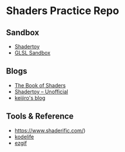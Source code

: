 # Shaders Practice Repo
## Sandbox
- [Shadertoy](https://www.shadertoy.com/user/viclw17)
- [GLSL Sandbox](http://glslsandbox.com/)

## Blogs
- [The Book of Shaders](https://thebookofshaders.com/)
- [Shadertoy – Unofficial](https://shadertoyunofficial.wordpress.com/)
- [keijiro's blog](http://radiumsoftware.tumblr.com/tagged/glsl)

## Tools & Reference
- https://www.shaderific.com/)
- [kodelife](https://hexler.net/software/kodelife)
- [ezgif](https://ezgif.com/)


<!-- <br>
<table>
  <tr>
    <th>
        <img src="https://raw.githubusercontent.com/viclw17/Shaders/master/_images/mandel.gif" width="450"/>
    </th>
    <th>
      <img src="https://raw.githubusercontent.com/viclw17/Shaders/master/_images/glsl-mandel.png" width="450"/>
    </th>
  </tr>
</table>
</p> -->
